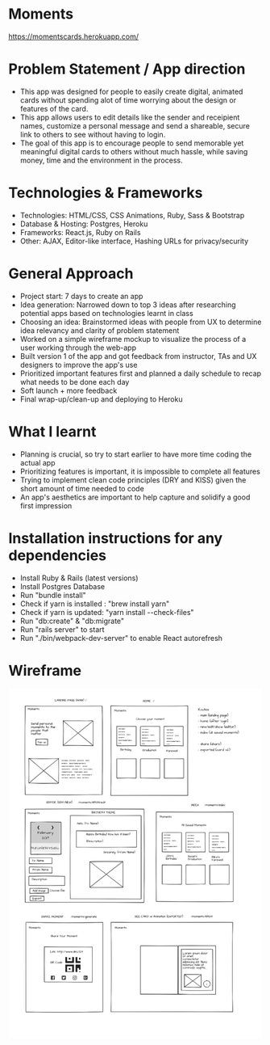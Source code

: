 # Moments
https://momentscards.herokuapp.com/

# Problem Statement / App direction
  - This app was designed for people to easily create digital, animated cards without spending alot of time worrying about the design or features of the card.
  - This app allows users to edit details like the sender and receipient names, customize a personal message and send a shareable, secure link to others to see without having to login.
  - The goal of this app is to encourage people to send memorable yet meaningful digital cards to others without much hassle, while saving money, time and the environment in the process.

# Technologies & Frameworks
  - Technologies: HTML/CSS, CSS Animations, Ruby, Sass & Bootstrap
  - Database & Hosting: Postgres, Heroku
  - Frameworks: React.js, Ruby on Rails
  - Other: AJAX, Editor-like interface, Hashing URLs for privacy/security

# General Approach
- Project start: 7 days to create an app
- Idea generation: Narrowed down to top 3 ideas after researching potential apps based on technologies learnt in class
- Choosing an idea: Brainstormed ideas with people from UX to determine idea relevancy and clarity of problem statement
- Worked on a simple wireframe mockup to visualize the process of a user working through the web-app
- Built version 1 of the app and got feedback from instructor, TAs and UX designers to improve the app's use
- Prioritized important features first and planned a daily schedule to recap what needs to be done each day
- Soft launch + more feedback
- Final wrap-up/clean-up and deploying to Heroku

# What I learnt
- Planning is crucial, so try to start earlier to have more time coding the actual app
- Prioritizing features is important, it is impossible to complete all features
- Trying to implement clean code principles (DRY and KISS) given the short amount of time needed to code
- An app's aesthetics are important to help capture and solidify a good first impression

# Installation instructions for any dependencies
- Install Ruby & Rails (latest versions)
- Install Postgres Database
- Run "bundle install"
- Check if yarn is installed : "brew install yarn"
- Check if yarn is updated: "yarn install --check-files"
- Run "db:create" & "db:migrate"
- Run "rails server" to start
- Run "./bin/webpack-dev-server" to enable React autorefresh

# Wireframe
![alt_text](https://github.com/wilfredloh/moments/blob/master/wireframe.png)
